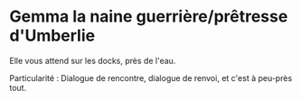 # Gemma la naine guerrière/prêtresse d'Umberlie

Elle vous attend sur les docks, près de l'eau.

Particularité :
Dialogue de rencontre, dialogue de renvoi, et c'est à peu-près tout.
